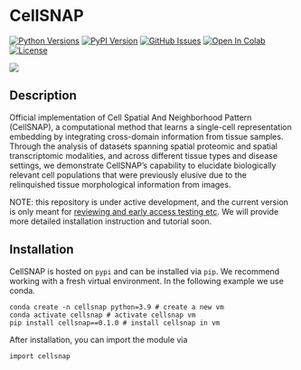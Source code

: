 # CellSNAP

[![Python Versions](https://img.shields.io/pypi/pyversions/cellsnap.svg)](https://pypi.org/project/cellsnap)
[![PyPI Version](https://img.shields.io/pypi/v/cellsnap.svg)](https://pypi.org/project/cellsnap)
[![GitHub Issues](https://img.shields.io/github/issues/sggao/cellsnap.svg)](https://github.com/sggao/cellsnap/issues)
[![Open In Colab](https://colab.research.google.com/assets/colab-badge.svg)](https://colab.research.google.com/github/sggao/cellsnap/blob/master/tutorials/CellSNAP_codex_murine.ipynb)
[![License](https://img.shields.io/badge/License-Apache_2.0-blue.svg)](https://opensource.org/licenses/Apache-2.0)


<img src="https://github.com/sggao/CellSNAP/blob/main/media/figure1_v4.png">

## Description
Official implementation of Cell Spatial And Neighborhood Pattern (CellSNAP), a computational method that learns a single-cell representation embedding by integrating cross-domain information from tissue samples.
Through the analysis of datasets spanning spatial proteomic and spatial transcriptomic modalities, and across different tissue types and disease settings, we demonstrate CellSNAP’s capability to elucidate biologically relevant cell populations that were previously elusive due to the relinquished tissue morphological information from images.

NOTE: this repository is under active development, and the current version is only meant for <ins>reviewing and early access testing etc</ins>. We will provide more detailed installation instruction and tutorial soon.

## Installation
CellSNAP is hosted on `pypi` and can be installed via `pip`. We recommend working with a fresh virtual environment. In the following example we use conda.

```
conda create -n cellsnap python=3.9 # create a new vm
conda activate cellsnap # activate cellsnap vm
pip install cellsnap==0.1.0 # install cellsnap in vm
```
After installation, you can import the module via
```
import cellsnap
```